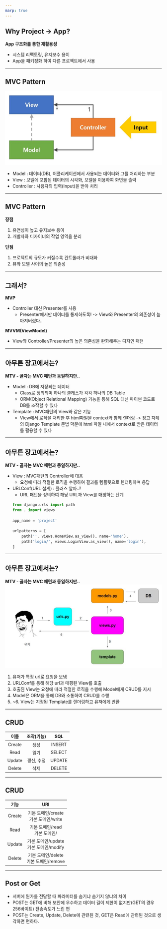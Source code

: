 ```yaml
---
marp: true
---
```


## Why Project -> App?

**App 구조화를 통한 재활용성**

* 시스템 리팩토링, 유지보수 용이
* App을 패키징화 하여 다른 프로젝트에서 사용

---

## MVC Pattern
![](/KJM/Chapter2/imgs/MVC.jpg)
* Model : 데이터(DB), 어플리케이션에서 사용되는 데이터와 그를 처리하는 부분
* View : 모델에 포함된 데이터의 시각화, 모델을 이용하여 화면을 출력
* Controller : 사용자의 입력(Input)을 받아 처리


---

## MVC Pattern
**장점**
1. 유연성이 높고 유지보수 용이
2. 개발자와 디자이너의 작업 영역을 분리

**단점**
1. 프로젝트의 규모가 커질수록 컨트롤러가 비대화
2. 뷰와 모델 사이의 높은 의존성


---

## 그래서?

**MVP**
* Controller 대신 Presenter를 사용  
  * Presenter에서만 데이터를 통제하도록!
 -> View와 Presenter의 의존성이 높아져버렸다..

**MVVM(ViewModel)**
* View와 Controller/Presenter의 높은 의존성을 완화해주는 디자인 패턴


---

## 아무튼 장고에서는?

**MTV - 골자는 MVC 패턴과 동일하지만..**
* Model : DB에 저장되는 데이터
  * Class로 정의되며 하나의 클래스가 각각 하나의 DB Table
  * ORM(Object Relational Mapping) 기능을 통해 SQL 대신 파이썬 코드로 DB를 조작할 수 있다
* Template : MVC패턴의 View와 같은 기능
  * View에서 로직을 처리한 후 html파일을 context와 함께 렌더링
    -> 장고 자체의 Django Template 문법 덕분에 html 파일 내에서 context로 받은 데이터를 활용할 수 있다


---

## 아무튼 장고에서는?

**MTV - 골자는 MVC 패턴과 동일하지만..**
* View : MVC패턴의 Controller에 대응
  * 요청에 따라 적절한 로직을 수행하여 결과를 템플릿으로 렌더링하며 응답
* URLConf(URL 설계) : 플러스 알파..?
  * URL 패턴을 정의하여 해당 URL과 View를 매핑하는 단계
  ```python
  from django.urls import path
  from . import views

  app_name = 'project'

  urlpatterns = [
      path('', views.HomeView.as_view(), name='home'),
      path('login/', views.LoginView.as_view(), name='login'),
  ]
  ```


---

## 아무튼 장고에서는?

**MTV - 골자는 MVC 패턴과 동일하지만..**
![](/KJM/Chapter2/imgs/MTV.jpg)
1. 유저가 특정 url로 요청을 보냄
2. URLConf를 통해 해당 url과 매핑된 View를 호출
3. 호출된 View는 요청에 따라 적절한 로직을 수행해 Model에게 CRUD를 지시
4. Model은 ORM을 통해 DB와 소통하여 CRUD를 수행
5. ~6. View는 지정된 Template를 렌더링하고 유저에게 반환

---

## CRUD
|**이름**|**조작(기능)**|**SQL**|
|:--:|:--:|:--:|
| Create | 생성 | INSERT |
| Read | 읽기 | SELECT |
| Update | 갱신, 수정 | UPDATE |
| Delete | 삭제 | DELETE |


---

## CRUD
|**기능**|**URI**|
|:--:|:--:|
| Create | 기본 도메인/create<br/>  기본 도메인/write|
| Read | 기본 도메인/read<br/> 기본 도메인/  |
| Update | 기본 도메인/update<br/> 기본 도메인/modify |
| Delete | 기본 도메인/delete<br/> 기본 도메인/remove|


---

## Post or Get
* 서버에 뭔가를 전달할 때 파라미터를 숨기냐 숨기지 않냐의 차이
* POST는 GET에 비해 보안에 우수하고 데이터 길이 제한이 없지만(GET의 경우 256바이트) 전송속도가 느린 편
* POST는 Create, Update, Delete에 관련된 것, GET은 Read에 관련된 것으로 생각하면 편하다.

